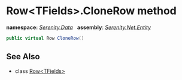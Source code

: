 # Row&lt;TFields&gt;.CloneRow method
**namespace:** *[Serenity.Data](../../README.md#serenity.data-namespace)*   **assembly**: *[Serenity.Net.Entity](../../README.md)*

```csharp
public virtual Row CloneRow()
```

## See Also

* class [Row&lt;TFields&gt;](../Row-1.md)